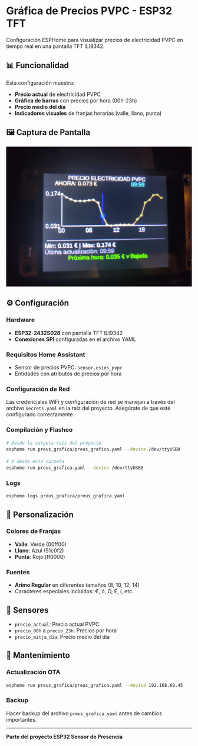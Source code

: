 # Gráfica de Precios PVPC - ESP32 TFT

Configuración ESPHome para visualizar precios de electricidad PVPC en tiempo real en una pantalla TFT ILI9342.

## 📊 Funcionalidad

Esta configuración muestra:
- **Precio actual** de electricidad PVPC
- **Gráfica de barras** con precios por hora (00h-23h)
- **Precio medio del día**
- **Indicadores visuales** de franjas horarias (valle, llano, punta)

## 🖼️ Captura de Pantalla

![Gráfica de Precios](preus_grafica.jpg)

## ⚙️ Configuración

### Hardware
- **ESP32-2432S028** con pantalla TFT ILI9342
- **Conexiones SPI** configuradas en el archivo YAML

### Requisitos Home Assistant
- Sensor de precios PVPC: `sensor.esios_pvpc`
- Entidades con atributos de precios por hora

### Configuración de Red
Las credenciales WiFi y configuración de red se manejan a través del archivo `secrets.yaml` en la raíz del proyecto. Asegúrate de que esté configurado correctamente.

### Compilación y Flasheo

```bash
# Desde la carpeta raíz del proyecto
esphome run preus_grafica/preus_grafica.yaml --device /dev/ttyUSB0

# O desde esta carpeta
esphome run preus_grafica.yaml --device /dev/ttyUSB0
```

### Logs

```bash
esphome logs preus_grafica/preus_grafica.yaml
```

## 🎨 Personalización

### Colores de Franjas
- **Valle**: Verde (00ff00)
- **Llano**: Azul (51c0f2) 
- **Punta**: Rojo (ff0000)

### Fuentes
- **Arimo Regular** en diferentes tamaños (8, 10, 12, 14)
- Caracteres especiales incluidos: €, ó, Ó, É, í, etc.

## 📡 Sensores

- `precio_actual`: Precio actual PVPC
- `precio_00h` a `precio_23h`: Precios por hora
- `precio_mitja_dia`: Precio medio del día

## 🔧 Mantenimiento

### Actualización OTA
```bash
esphome run preus_grafica/preus_grafica.yaml --device 192.168.68.45
```

### Backup
Hacer backup del archivo `preus_grafica.yaml` antes de cambios importantes.

---

**Parte del proyecto ESP32 Sensor de Presencia** 